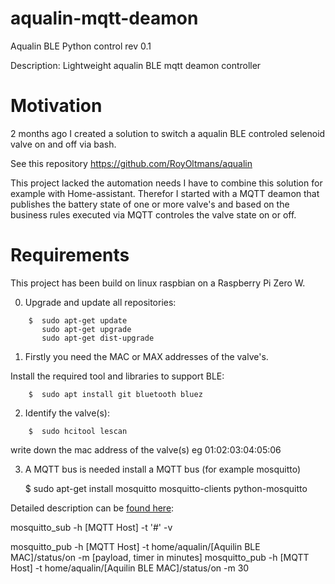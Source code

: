 # aqualin-mqtt-deamon
Aqualin BLE Python control rev 0.1

Description: Lightweight aqualin BLE mqtt deamon controller

# Motivation
2 months ago I created a solution to switch a aqualin BLE controled selenoid valve on and off via bash. 

See this repository https://github.com/RoyOltmans/aqualin

This project lacked the automation needs I have to combine this solution for example with Home-assistant. Therefor I started with a MQTT deamon that publishes the battery state of one or more valve's and based on the business rules executed via MQTT controles the valve state on or off.

# Requirements
This project has been build on linux raspbian on a Raspberry Pi Zero W.

0) Upgrade and update all repositories:

```
    $  sudo apt-get update
       sudo apt-get upgrade
       sudo apt-get dist-upgrade
```

1) Firstly you need the MAC or MAX addresses of the valve's.

Install the required tool and libraries to support BLE:
```
    $  sudo apt install git bluetooth bluez
``` 

2) Identify the valve(s):
```
    $  sudo hcitool lescan
``` 

write down the mac address of the valve(s) eg 01:02:03:04:05:06

3) A MQTT bus is needed install a MQTT bus (for example mosquitto) 

    $  sudo apt-get install mosquitto mosquitto-clients python-mosquitto

Detailed description can be [found here](https://learn.adafruit.com/diy-esp8266-home-security-with-lua-and-mqtt/configuring-mqtt-on-the-raspberry-pi): 

mosquitto_sub -h [MQTT Host] -t '#' -v

mosquitto_pub -h [MQTT Host] -t home/aqualin/[Aquilin BLE MAC]/status/on -m [payload, timer in minutes]
mosquitto_pub -h [MQTT Host] -t home/aqualin/[Aquilin BLE MAC]/status/on -m 30

